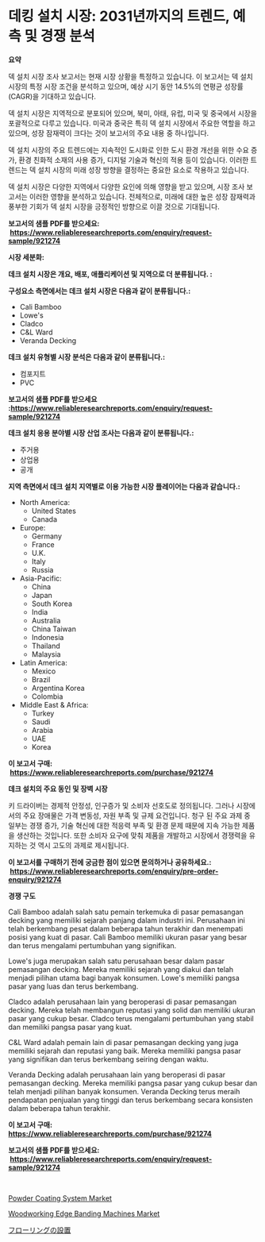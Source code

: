 <p><h1>데킹 설치 시장: 2031년까지의 트렌드, 예측 및 경쟁 분석</h1></p><p><strong>요약</strong></p>
<p><p>덱 설치 시장 조사 보고서는 현재 시장 상황을 특정하고 있습니다. 이 보고서는 덱 설치 시장의 특정 시장 조건을 분석하고 있으며, 예상 시기 동안 14.5%의 연평균 성장률(CAGR)을 기대하고 있습니다.</p><p>덱 설치 시장은 지역적으로 분포되어 있으며, 북미, 아태, 유럽, 미국 및 중국에서 시장을 포괄적으로 다루고 있습니다. 미국과 중국은 특히 덱 설치 시장에서 주요한 역할을 하고 있으며, 성장 잠재력이 크다는 것이 보고서의 주요 내용 중 하나입니다.</p><p>덱 설치 시장의 주요 트렌드에는 지속적인 도시화로 인한 도시 환경 개선을 위한 수요 증가, 환경 친화적 소재의 사용 증가, 디지털 기술과 혁신의 적용 등이 있습니다. 이러한 트렌드는 덱 설치 시장의 미래 성장 방향을 결정하는 중요한 요소로 작용하고 있습니다.</p><p>덱 설치 시장은 다양한 지역에서 다양한 요인에 의해 영향을 받고 있으며, 시장 조사 보고서는 이러한 영향을 분석하고 있습니다. 전체적으로, 미래에 대한 높은 성장 잠재력과 풍부한 기회가 덱 설치 시장을 긍정적인 방향으로 이끌 것으로 기대됩니다.</p></p>
<p><strong>보고서의 샘플 PDF를 받으세요: &nbsp;<a href="https://www.reliableresearchreports.com/enquiry/request-sample/921274">https://www.reliableresearchreports.com/enquiry/request-sample/921274</a></strong></p>
<p><strong>시장 세분화:</strong></p>
<p><strong> 데크 설치 시장은 개요, 배포, 애플리케이션 및 지역으로 더 분류됩니다. :</strong></p>
<p><strong>구성요소 측면에서는 데크 설치 시장은 다음과 같이 분류됩니다.:</strong></p>
<p><ul><li>Cali Bamboo</li><li>Lowe's</li><li>Cladco</li><li>C&L Ward</li><li>Veranda Decking</li></ul></p>
<p><strong> 데크 설치 유형별 시장 분석은 다음과 같이 분류됩니다.:</strong></p>
<p><ul><li>컴포지트</li><li>PVC</li></ul></p>
<p><strong>보고서의 샘플 PDF를 받으세요 :<a href="https://www.reliableresearchreports.com/enquiry/request-sample/921274">https://www.reliableresearchreports.com/enquiry/request-sample/921274</a></strong></p>
<p><strong> 데크 설치 응용 분야별 시장 산업 조사는 다음과 같이 분류됩니다.:</strong></p>
<p><ul><li>주거용</li><li>상업용</li><li>공개</li></ul></p>
<p><strong>지역 측면에서 데크 설치 지역별로 이용 가능한 시장 플레이어는 다음과 같습니다.:</strong></p>
<p><ul>
    <li>
        North America:
        <ul>
            <li>United States</li>
            <li>Canada</li>
        </ul>
    </li>
    <li>
        Europe:
        <ul>
            <li>Germany</li>
            <li>France</li>
            <li>U.K.</li>
            <li>Italy</li>
            <li>Russia</li>
        </ul>
    </li>
    <li>
        Asia-Pacific:
        <ul>
            <li>China</li>
            <li>Japan</li>
            <li>South Korea</li>
            <li>India</li>
            <li>Australia</li>
            <li>China Taiwan</li>
            <li>Indonesia</li>
            <li>Thailand</li>
            <li>Malaysia</li>
        </ul>
    </li>
    <li>
        Latin America:
        <ul>
            <li>Mexico</li>
            <li>Brazil</li>
            <li>Argentina Korea</li>
            <li>Colombia</li>
        </ul>
    </li>
    <li>
        Middle East & Africa:
        <ul>
            <li>Turkey</li>
            <li>Saudi</li>
            <li>Arabia</li>
            <li>UAE</li>
            <li>Korea</li>
        </ul>
    </li>
    </ul></p>
<p><strong>이 보고서 구매: &nbsp;<a href="https://www.reliableresearchreports.com/purchase/921274">https://www.reliableresearchreports.com/purchase/921274</a></strong></p>
<p><strong>데크 설치의 주요 동인 및 장벽 시장</strong></p>
<p><p>키 드라이버는 경제적 안정성, 인구증가 및 소비자 선호도로 정의됩니다. 그러나 시장에서의 주요 장애물은 가격 변동성, 자원 부족 및 규제 요건입니다. 청구 된 주요 과제 중 일부는 경쟁 증가, 기술 혁신에 대한 적응력 부족 및 환경 문제 때문에 지속 가능한 제품을 생산하는 것입니다. 또한 소비자 요구에 맞춰 제품을 개발하고 시장에서 경쟁력을 유지하는 것 역시 고도의 과제로 제시됩니다.</p></p>
<p><strong>이 보고서를 구매하기 전에 궁금한 점이 있으면 문의하거나 공유하세요.: &nbsp;<a href="https://www.reliableresearchreports.com/enquiry/pre-order-enquiry/921274">https://www.reliableresearchreports.com/enquiry/pre-order-enquiry/921274</a></strong></p>
<p><strong>경쟁 구도</strong></p>
<p><p>Cali Bamboo adalah salah satu pemain terkemuka di pasar pemasangan decking yang memiliki sejarah panjang dalam industri ini. Perusahaan ini telah berkembang pesat dalam beberapa tahun terakhir dan menempati posisi yang kuat di pasar. Cali Bamboo memiliki ukuran pasar yang besar dan terus mengalami pertumbuhan yang signifikan.</p><p>Lowe's juga merupakan salah satu perusahaan besar dalam pasar pemasangan decking. Mereka memiliki sejarah yang diakui dan telah menjadi pilihan utama bagi banyak konsumen. Lowe's memiliki pangsa pasar yang luas dan terus berkembang.</p><p>Cladco adalah perusahaan lain yang beroperasi di pasar pemasangan decking. Mereka telah membangun reputasi yang solid dan memiliki ukuran pasar yang cukup besar. Cladco terus mengalami pertumbuhan yang stabil dan memiliki pangsa pasar yang kuat.</p><p>C&L Ward adalah pemain lain di pasar pemasangan decking yang juga memiliki sejarah dan reputasi yang baik. Mereka memiliki pangsa pasar yang signifikan dan terus berkembang seiring dengan waktu.</p><p>Veranda Decking adalah perusahaan lain yang beroperasi di pasar pemasangan decking. Mereka memiliki pangsa pasar yang cukup besar dan telah menjadi pilihan banyak konsumen. Veranda Decking terus meraih pendapatan penjualan yang tinggi dan terus berkembang secara konsisten dalam beberapa tahun terakhir.</p></p>
<p><strong>이 보고서 구매: &nbsp; <a href="https://www.reliableresearchreports.com/purchase/921274">https://www.reliableresearchreports.com/purchase/921274</a></strong></p>
<p><strong>보고서의 샘플 PDF를 받으세요: &nbsp;<a href="https://www.reliableresearchreports.com/enquiry/request-sample/921274">https://www.reliableresearchreports.com/enquiry/request-sample/921274</a></strong><strong></strong></p>
<p>&nbsp;</p>
<p><p><a href="https://github.com/jj19131/Market-Research-Report-List-1/blob/main/powder-coating-system-market.md">Powder Coating System Market</a></p><p><a href="https://github.com/jodemen/Market-Research-Report-List-1/blob/main/woodworking-edge-banding-machines-market.md">Woodworking Edge Banding Machines Market</a></p><p><a href="https://github.com/lababdou/Market-Research-Report-List-2/blob/main/2393740182094.md">フローリングの設置</a></p></p>